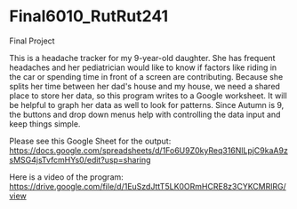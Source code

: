 # Final6010_RutRut241
Final Project

This is a headache tracker for my 9-year-old daughter.  She has frequent headaches and her pediatrician would like to know if factors like riding in the car or spending time in front of a screen are contributing. Because she splits her time between her dad's house and my house, we need a shared place to store her data, so this program writes to a Google worksheet.  It will be helpful to graph her data as well to look for patterns.  Since Autumn is 9, the buttons and drop down menus help with controlling the data input and keep things simple.

Please see this Google Sheet for the output:
https://docs.google.com/spreadsheets/d/1Fo6U9Z0kyReq316NlLpjC9kaA9zsMSG4jsTvfcmHYs0/edit?usp=sharing

Here is a video of the program:
https://drive.google.com/file/d/1EuSzdJttT5LK0ORmHCRE8z3CYKCMRlRG/view
